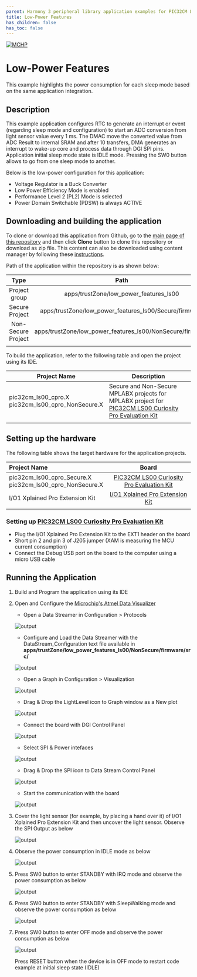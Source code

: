 ```yaml
---
parent: Harmony 3 peripheral library application examples for PIC32CM LE00/LS00/LS60 family
title: Low-Power Features
has_children: false
has_toc: false
---
```


[![MCHP](https://www.microchip.com/ResourcePackages/Microchip/assets/dist/images/logo.png)](https://www.microchip.com)

# Low-Power Features

This example highlights the power consumption for each sleep mode based on the same application integration.

## Description

This example application configures RTC to generate an interrupt or event (regarding sleep mode and configuration) to start an ADC conversion from light sensor value every 1 ms. The DMAC move the converted value from ADC Result to internal SRAM and after 10 transfers, DMA generates an interrupt to wake-up core and process data through DGI SPI pins. Application initial sleep mode state is IDLE mode. Pressing the SW0 button allows to go from one sleep mode to another.

Below is the low-power configuration for this application:
- Voltage Regulator is a Buck Converter
- Low Power Efficiency Mode is enabled
- Performance Level 2 (PL2) Mode is selected
- Power Domain Switchable (PDSW) is always ACTIVE

## Downloading and building the application

To clone or download this application from Github, go to the [main page of this repository](https://github.com/Microchip-MPLAB-Harmony/csp_apps_pic32cm_le_ls) and then click **Clone** button to clone this repository or download as zip file.
This content can also be downloaded using content manager by following these [instructions](https://github.com/Microchip-MPLAB-Harmony/contentmanager/wiki).

Path of the application within the repository is as shown below:

| Type        | Path                         |
|:-----------:|:----------------------------:|
| Project group | apps/trustZone/low_power_features_ls00 |
|Secure Project|  apps/trustZone/low_power_features_ls00/Secure/firmware |
|Non-Secure Project|  apps/trustZone/low_power_features_ls00/NonSecure/firmware |
||||

To build the application, refer to the following table and open the project using its IDE.

| Project Name      | Description                                    |
| ----------------- | ---------------------------------------------- |
| pic32cm_ls00_cpro.X <br> pic32cm_ls00_cpro_NonSecure.X | Secure and Non-Secure MPLABX projects for MPLABX project for [PIC32CM LS00 Curiosity Pro Evaluation Kit]() |
|||

## Setting up the hardware

The following table shows the target hardware for the application projects.

| Project Name| Board|
|:---------|:---------:|
| pic32cm_ls00_cpro_Secure.X <br> pic32cm_ls00_cpro_NonSecure.X | [PIC32CM LS00 Curiosity Pro Evaluation Kit]() |
| I/O1 Xplained Pro Extension Kit | [I/O1 Xplained Pro Extension Kit](https://www.microchip.com/DevelopmentTools/ProductDetails/ATIO1-XPRO) |
|||

### Setting up [PIC32CM LS00 Curiosity Pro Evaluation Kit]()

- Plug the I/O1 Xplained Pro Extension Kit to the EXT1 header on the board
- Short pin 2 and pin 3 of J205 jumper (XAM is measuring the MCU current consumption)
- Connect the Debug USB port on the board to the computer using a micro USB cable

## Running the Application

1. Build and Program the application using its IDE
2. Open and Configure the [Microchip's Atmel Data Visualizer](https://gallery.microchip.com/packages/AtmelDataVisualizerInstaller-Standalone/)
	- Open a Data Streamer in Configuration > Protocols
	
	![output](images/data_streamer_protocol.png)
	
	- Configure and Load the Data Streamer with the DataStream_Configuration text file available in **apps/trustZone/low_power_features_ls00/NonSecure/firmware/src/**
	
	![output](images/data_stream_control_panel.png)
	
	- Open a Graph in Configuration > Visualization
	
	![output](images/graph_visualizer.png)
	
	- Drag & Drop the LightLevel icon to Graph window as a New plot
	
	![output](images/routed_light_level.png)
	
	- Connect the board with DGI Control Panel
	
	![output](images/dgi_control_panel_connect.png)
	
	- Select SPI & Power intefaces
	
	![output](images/dgi_control_panel_interfaces.png)
	
	- Drag & Drop the SPI icon to Data Stream Control Panel
	
	![output](images/routed_dgi_spi_output.png)
	
	- Start the communication with the board
	
	![output](images/dgi_control_panel_start.png)

3. Cover the light sensor (for example, by placing a hand over it) of I/O1 Xplained Pro Extension Kit and then uncover the light sensor. Observe the SPI Output as below

	![output](images/spi_output_details.png)

4. Observe the power consumption in IDLE mode as below

	![output](images/power_consumption_idle_mode.png)

5. Press SW0 button to enter STANDBY with IRQ mode and observe the power consumption as below

	![output](images/power_consumption_standby_irq_mode.png)
	
6. Press SW0 button to enter STANDBY with SleepWalking mode and observe the power consumption as below

	![output](images/power_consumption_standby_sleepwalking_mode.png)

7. Press SW0 button to enter OFF mode and observe the power consumption as below

	![output](images/power_consumption_off_mode.png)

   Press RESET button when the device is in OFF mode to restart code example at initial sleep state (IDLE)
